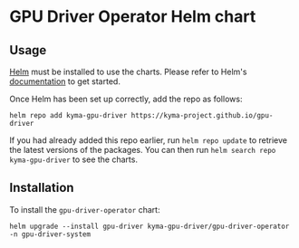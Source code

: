 # GPU Driver Operator Helm chart

## Usage

[Helm](https://helm.sh) must be installed to use the charts. Please refer to
Helm's [documentation](https://helm.sh/docs) to get started.

Once Helm has been set up correctly, add the repo as follows:

```shell
helm repo add kyma-gpu-driver https://kyma-project.github.io/gpu-driver
```

If you had already added this repo earlier, run `helm repo update` to retrieve
the latest versions of the packages. You can then run
`helm search repo kyma-gpu-driver` to see the charts.

## Installation

To install the `gpu-driver-operator` chart:

```shell
helm upgrade --install gpu-driver kyma-gpu-driver/gpu-driver-operator -n gpu-driver-system
```

